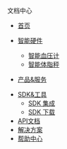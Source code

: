 <div class="nav-container">
  <div class="nav-header">
    <a href="https://www.sghealth.cn" class="docs-logo"></a>
    <span class="docs-logo-title"> 文档中心</span>
  </div>
  <div class="nav-menu">

  - [首页](/)
  - <a href="javascript:void(0);">智能硬件<i class="fa fa-angle-down"></i></a>
    - [智能血压计](/hardware/bloodpressure/README)
    <!-- - [智能手环](/hardware/wristbrand/README) -->
    - [智能体脂秤](/hardware/scale/README)
    <!-- - [智能手表](/hardware/watch/README) -->

  - <a href="javascript:void(0);">产品&服务</a>
 <!-- - <a href="javascript:void(0);">产品&服务<i class="fa fa-angle-down"></i></a>
      - [健康服务](/product/health/README)
    - [运营服务](/product/operation/README) -->

  - <a href="javascript:void(0);">SDK&工具<i class="fa fa-angle-down"></i></a>
    - [SDK 集成](/develop-native/apply)
    - [SDK 下载](/develop-native/download/README)
  - [API文档](develop-cloud/api/sign)
  - [解决方案](solution/drugstore/README)
  - [帮助中心](FAQ/README)

  </div>
  <div class="nav-right">
    <div class='nav-menu-collapse'>
      <div class="nav-menu-toggle"><div class="nav-menu-toggle-button"><i class="fa fa-align-justify"></i></div></div>
    </div>
    <div class='nav-search'>
    </div>
  </div>
</div>
